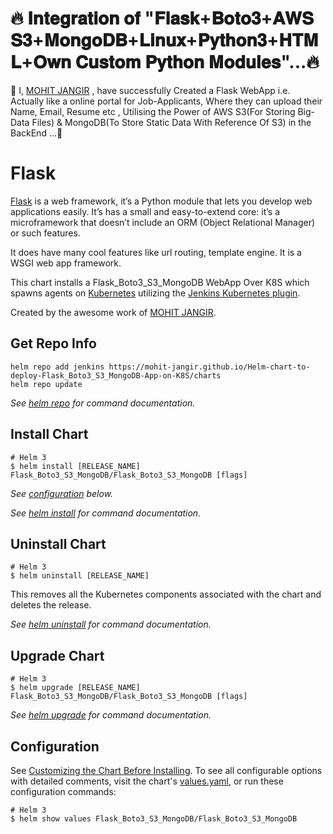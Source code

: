 # 🔥 𝐈𝐧𝐭𝐞𝐠𝐫𝐚𝐭𝐢𝐨𝐧 𝐨𝐟 "𝐅𝐥𝐚𝐬𝐤+𝐁𝐨𝐭𝐨𝟑+𝐀𝐖𝐒 𝐒𝟑+𝐌𝐨𝐧𝐠𝐨𝐃𝐁+𝐋𝐢𝐧𝐮𝐱+𝐏𝐲𝐭𝐡𝐨𝐧𝟑+𝐇𝐓𝐌𝐋+𝐎𝐰𝐧 𝐂𝐮𝐬𝐭𝐨𝐦 𝐏𝐲𝐭𝐡𝐨𝐧 𝐌𝐨𝐝𝐮𝐥𝐞𝐬"...🔥

📢 I, [MOHIT JANGIR](https://www.linkedin.com/in/mohit-jangir-86b290174/) , have successfully Created a Flask WebApp i.e. Actually like a online portal for Job-Applicants, Where they can upload their Name, Email, Resume etc , Utilising the Power of AWS S3(For Storing Big-Data Files) & MongoDB(To Store Static Data With Reference Of S3) in the BackEnd ...📢


# Flask

[Flask](https://flask-doc.readthedocs.io/en/latest/) is a web framework, it’s a Python module that lets you develop web applications easily. It’s has a small and easy-to-extend core: it’s a microframework that doesn’t include an ORM (Object Relational Manager) or such features.

It does have many cool features like url routing, template engine. It is a WSGI web app framework.

This chart installs a Flask_Boto3_S3_MongoDB WebApp Over K8S which spawns agents on [Kubernetes](http://kubernetes.io) utilizing the [Jenkins Kubernetes plugin](https://plugins.jenkins.io/kubernetes/).

Created by the awesome work of [MOHIT JANGIR](https://github.com/MOHIT-JANGIR).

## Get Repo Info

```console
helm repo add jenkins https://mohit-jangir.github.io/Helm-chart-to-deploy-Flask_Boto3_S3_MongoDB-App-on-K8S/charts
helm repo update
```

_See [helm repo](https://helm.sh/docs/helm/helm_repo/) for command documentation._

## Install Chart

```console
# Helm 3
$ helm install [RELEASE_NAME] Flask_Boto3_S3_MongoDB/Flask_Boto3_S3_MongoDB [flags]
```

_See [configuration](#configuration) below._

_See [helm install](https://helm.sh/docs/helm/helm_install/) for command documentation._

## Uninstall Chart

```console
# Helm 3
$ helm uninstall [RELEASE_NAME]
```

This removes all the Kubernetes components associated with the chart and deletes the release.

_See [helm uninstall](https://helm.sh/docs/helm/helm_uninstall/) for command documentation._

## Upgrade Chart

```console
# Helm 3
$ helm upgrade [RELEASE_NAME] Flask_Boto3_S3_MongoDB/Flask_Boto3_S3_MongoDB [flags]
```

_See [helm upgrade](https://helm.sh/docs/helm/helm_upgrade/) for command documentation._



## Configuration

See [Customizing the Chart Before Installing](https://helm.sh/docs/intro/using_helm/#customizing-the-chart-before-installing).
To see all configurable options with detailed comments, visit the chart's [values.yaml](https://github.com/MOHIT-JANGIR/K8S_HELM_CHART/blob/main/jenkins/values.yaml), or run these configuration commands:

```console
# Helm 3
$ helm show values Flask_Boto3_S3_MongoDB/Flask_Boto3_S3_MongoDB
```
